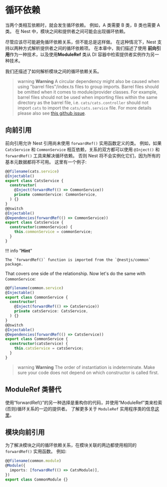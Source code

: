 # 循环依赖

当两个类相互依赖时，就会发生循环依赖。
例如，A 类需要 B 类，B 类也需要 A 类。
在 Nest 中，模块之间和提供者之间可能会出现循环依赖。

尽管应该尽可能避免循环依赖关系，但不能总是这样做。
在这种情况下，Nest 支持以两种方式解析提供者之间的循环依赖项。
在本章中，我们描述了使用 **前向引用**作为一种技术，以及使用**ModuleRef** 类从 DI 容器中检索提供者实例作为另一种技术。

我们还描述了如何解析模块之间的循环依赖关系。

> warning **Warning** A circular dependency might also be caused when using "barrel files"/index.ts files to group imports.
> Barrel files should be omitted when it comes to module/provider classes.
> For example, barrel files should not be used when importing files within the same directory as the barrel file, i.e.
> `cats/cats.controller` should not import `cats` to import the `cats/cats.service` file.
> For more details please also see [this github issue](https://github.com/nestjs/nest/issues/1181#issuecomment-430197191).

## 向前引用

前向引用允许 Nest 引用尚未使用 `forwardRef()` 实用函数定义的类。
例如，如果 `CatsService` 和 `CommonService` 相互依赖，关系的双方都可以使用 `@Inject()` 和 `forwardRef()` 工具来解决循环依赖。
否则 Nest 将不会实例化它们，因为所有的基本元数据都将不可用。
这里有一个例子:

```typescript
@@filename(cats.service)
@Injectable()
export class CatsService {
  constructor(
    @Inject(forwardRef(() => CommonService))
    private commonService: CommonService,
  ) {}
}
@@switch
@Injectable()
@Dependencies(forwardRef(() => CommonService))
export class CatsService {
  constructor(commonService) {
    this.commonService = commonService;
  }
}
```

!!! info "**Hint**"

    The `forwardRef()` function is imported from the `@nestjs/common` package.

That covers one side of the relationship.
Now let's do the same with `CommonService`:

```typescript
@@filename(common.service)
@Injectable()
export class CommonService {
  constructor(
    @Inject(forwardRef(() => CatsService))
    private catsService: CatsService,
  ) {}
}
@@switch
@Injectable()
@Dependencies(forwardRef(() => CatsService))
export class CommonService {
  constructor(catsService) {
    this.catsService = catsService;
  }
}
```

> warning **Warning** The order of instantiation is indeterminate.
> Make sure your code does not depend on which constructor is called first.

## ModuleRef 类替代

使用“forwardRef()”的另一种选择是重构你的代码，并使用“ModuleRef”类来检索(否则)循环关系的一边的提供者。
了解更多关于 `ModuleRef` 实用程序类的信息[这里](/fundamentals/module-ref)。

## 模块向前引用

为了解决模块之间的循环依赖关系，在模块关联的两边都使用相同的 `forwardRef()` 实用函数。
例如:

```typescript
@@filename(common.module)
@Module({
  imports: [forwardRef(() => CatsModule)],
})
export class CommonModule {}
```
